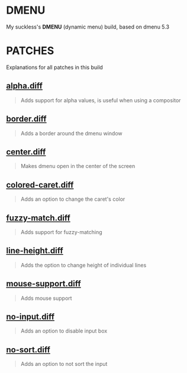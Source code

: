 # **DMENU**
My suckless's **DMENU** (dynamic menu) build, based on dmenu 5.3

# **PATCHES**
Explanations for all patches in this build

## [alpha.diff](https://tools.suckless.org/dmenu/patches/alpha/)
> Adds support for alpha values, is useful when using a compositor

## [border.diff](https://tools.suckless.org/dmenu/patches/border/)
> Adds a border around the dmenu window 

## [center.diff](https://tools.suckless.org/dmenu/patches/center/)
> Makes dmenu open in the center of the screen

## [colored-caret.diff](https://tools.suckless.org/dmenu/patches/colored-caret/)
> Adds an option to change the caret's color

## [fuzzy-match.diff](https://tools.suckless.org/dmenu/patches/fuzzymatch/)
> Adds support for fuzzy-matching

## [line-height.diff](https://tools.suckless.org/dmenu/patches/line-height/)
> Adds the option to change height of individual lines

## [mouse-support.diff](https://tools.suckless.org/dmenu/patches/mouse-support/)
> Adds mouse support

## [no-input.diff](https://tools.suckless.org/dmenu/patches/no-input/)
> Adds an option to disable input box

## [no-sort.diff](https://tools.suckless.org/dmenu/patches/no-sort/)
> Adds an option to not sort the input
